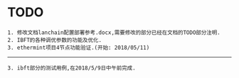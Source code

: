 # TODO #
	1. 修改文档lanchain配置部署参考.docx,需要修改的部分已经在文档的TODO部分注明.
	2. IBFT的各种调优参数的功能及优化.
	3. ethermint项目4节点功能验证.(开始: 2018/05/11)
	
----------

	3. ibft部分的测试用例,在2018/5/9日中午前完成.
	